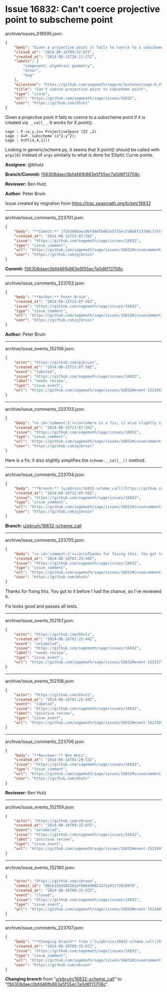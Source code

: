 # Issue 16832: Can't coerce projective point to subscheme point

archive/issues_016595.json:
```json
{
    "body": "Given a projective point it fails to coerce to a subscheme point if it is created via `__call__`. It works for X.point().\n\n```\nsage : P.<x,y,z>= ProjectiveSpace (ZZ ,2)\nsage : X=P. subscheme (x^2-y^2);\nsage : X(P([4,4,1]))\n```\n\nLooking in generic/scheme.py, it seems that X.point() should be called with `args[0]` instead of `args` similarly to what is done for Elliptic Curve points.\n\n**Assignee:** @bhutz\n\n**Branch/Commit:** [f56308daec0bfd46fb863e5f55ec7a0d6f13708c](https://github.com/sagemath/sagetrac-mirror/commit/f56308daec0bfd46fb863e5f55ec7a0d6f13708c)\n\n**Reviewer:** Ben Hutz\n\n**Author:** Peter Bruin\n\nIssue created by migration from https://trac.sagemath.org/ticket/16832\n\n",
    "closed_at": "2014-08-16T09:32:07Z",
    "created_at": "2014-08-15T16:11:27Z",
    "labels": [
        "component: algebraic geometry",
        "minor",
        "bug"
    ],
    "milestone": "https://github.com/sagemath/sage/milestones/sage-6.4",
    "title": "Can't coerce projective point to subscheme point",
    "type": "issue",
    "url": "https://github.com/sagemath/sage/issues/16832",
    "user": "https://github.com/bhutz"
}
```
Given a projective point it fails to coerce to a subscheme point if it is created via `__call__`. It works for X.point().

```
sage : P.<x,y,z>= ProjectiveSpace (ZZ ,2)
sage : X=P. subscheme (x^2-y^2);
sage : X(P([4,4,1]))
```

Looking in generic/scheme.py, it seems that X.point() should be called with `args[0]` instead of `args` similarly to what is done for Elliptic Curve points.

**Assignee:** @bhutz

**Branch/Commit:** [f56308daec0bfd46fb863e5f55ec7a0d6f13708c](https://github.com/sagemath/sagetrac-mirror/commit/f56308daec0bfd46fb863e5f55ec7a0d6f13708c)

**Reviewer:** Ben Hutz

**Author:** Peter Bruin

Issue created by migration from https://trac.sagemath.org/ticket/16832





---

archive/issue_comments_223701.json:
```json
{
    "body": "**Commit:** [f56308daec0bfd46fb863e5f55ec7a0d6f13708c](https://github.com/sagemath/sagetrac-mirror/commit/f56308daec0bfd46fb863e5f55ec7a0d6f13708c)",
    "created_at": "2014-08-15T23:07:56Z",
    "issue": "https://github.com/sagemath/sage/issues/16832",
    "type": "issue_comment",
    "url": "https://github.com/sagemath/sage/issues/16832#issuecomment-223701",
    "user": "https://github.com/pjbruin"
}
```

**Commit:** [f56308daec0bfd46fb863e5f55ec7a0d6f13708c](https://github.com/sagemath/sagetrac-mirror/commit/f56308daec0bfd46fb863e5f55ec7a0d6f13708c)



---

archive/issue_comments_223702.json:
```json
{
    "body": "**Author:** Peter Bruin",
    "created_at": "2014-08-15T23:07:56Z",
    "issue": "https://github.com/sagemath/sage/issues/16832",
    "type": "issue_comment",
    "url": "https://github.com/sagemath/sage/issues/16832#issuecomment-223702",
    "user": "https://github.com/pjbruin"
}
```

**Author:** Peter Bruin



---

archive/issue_events_152156.json:
```json
{
    "actor": "https://github.com/pjbruin",
    "created_at": "2014-08-15T23:07:56Z",
    "event": "labeled",
    "issue": "https://github.com/sagemath/sage/issues/16832",
    "label": "needs review",
    "type": "issue_event",
    "url": "https://github.com/sagemath/sage/issues/16832#event-152156"
}
```



---

archive/issue_comments_223703.json:
```json
{
    "body": "<a id='comment:1'></a>\nHere is a fix; it also slightly simplifies the `Scheme.__call__()` method.",
    "created_at": "2014-08-15T23:07:56Z",
    "issue": "https://github.com/sagemath/sage/issues/16832",
    "type": "issue_comment",
    "url": "https://github.com/sagemath/sage/issues/16832#issuecomment-223703",
    "user": "https://github.com/pjbruin"
}
```

<a id='comment:1'></a>
Here is a fix; it also slightly simplifies the `Scheme.__call__()` method.



---

archive/issue_comments_223704.json:
```json
{
    "body": "**Branch:** [u/pbruin/16832-scheme_call](https://github.com/sagemath/sagetrac-mirror/tree/u/pbruin/16832-scheme_call)",
    "created_at": "2014-08-15T23:07:56Z",
    "issue": "https://github.com/sagemath/sage/issues/16832",
    "type": "issue_comment",
    "url": "https://github.com/sagemath/sage/issues/16832#issuecomment-223704",
    "user": "https://github.com/pjbruin"
}
```

**Branch:** [u/pbruin/16832-scheme_call](https://github.com/sagemath/sagetrac-mirror/tree/u/pbruin/16832-scheme_call)



---

archive/issue_comments_223705.json:
```json
{
    "body": "<a id='comment:2'></a>\nThanks for fixing this. You got to it before I had the chance, so I've reviewed it.\n\nFix looks good and passes all tests.",
    "created_at": "2014-08-16T01:25:44Z",
    "issue": "https://github.com/sagemath/sage/issues/16832",
    "type": "issue_comment",
    "url": "https://github.com/sagemath/sage/issues/16832#issuecomment-223705",
    "user": "https://github.com/bhutz"
}
```

<a id='comment:2'></a>
Thanks for fixing this. You got to it before I had the chance, so I've reviewed it.

Fix looks good and passes all tests.



---

archive/issue_events_152157.json:
```json
{
    "actor": "https://github.com/bhutz",
    "created_at": "2014-08-16T01:25:44Z",
    "event": "unlabeled",
    "issue": "https://github.com/sagemath/sage/issues/16832",
    "label": "needs review",
    "type": "issue_event",
    "url": "https://github.com/sagemath/sage/issues/16832#event-152157"
}
```



---

archive/issue_events_152158.json:
```json
{
    "actor": "https://github.com/bhutz",
    "created_at": "2014-08-16T01:25:44Z",
    "event": "labeled",
    "issue": "https://github.com/sagemath/sage/issues/16832",
    "label": "positive review",
    "type": "issue_event",
    "url": "https://github.com/sagemath/sage/issues/16832#event-152158"
}
```



---

archive/issue_comments_223706.json:
```json
{
    "body": "**Reviewer:** Ben Hutz",
    "created_at": "2014-08-16T01:29:15Z",
    "issue": "https://github.com/sagemath/sage/issues/16832",
    "type": "issue_comment",
    "url": "https://github.com/sagemath/sage/issues/16832#issuecomment-223706",
    "user": "https://github.com/bhutz"
}
```

**Reviewer:** Ben Hutz



---

archive/issue_events_152159.json:
```json
{
    "actor": "https://github.com/vbraun",
    "created_at": "2014-08-16T09:32:07Z",
    "event": "unlabeled",
    "issue": "https://github.com/sagemath/sage/issues/16832",
    "label": "positive review",
    "type": "issue_event",
    "url": "https://github.com/sagemath/sage/issues/16832#event-152159"
}
```



---

archive/issue_events_152160.json:
```json
{
    "actor": "https://github.com/vbraun",
    "commit_id": "08cb193e582502ef66b0d8821471a91c720190f0",
    "created_at": "2014-08-16T09:32:07Z",
    "event": "closed",
    "issue": "https://github.com/sagemath/sage/issues/16832",
    "type": "issue_event",
    "url": "https://github.com/sagemath/sage/issues/16832#event-152160"
}
```



---

archive/issue_comments_223707.json:
```json
{
    "body": "**Changing branch** from \"[u/pbruin/16832-scheme_call](https://github.com/sagemath/sagetrac-mirror/tree/u/pbruin/16832-scheme_call)\" to \"[f56308daec0bfd46fb863e5f55ec7a0d6f13708c](https://github.com/sagemath/sagetrac-mirror/commit/f56308daec0bfd46fb863e5f55ec7a0d6f13708c)\".",
    "created_at": "2014-08-16T09:32:07Z",
    "issue": "https://github.com/sagemath/sage/issues/16832",
    "type": "issue_comment",
    "url": "https://github.com/sagemath/sage/issues/16832#issuecomment-223707",
    "user": "https://github.com/vbraun"
}
```

**Changing branch** from "[u/pbruin/16832-scheme_call](https://github.com/sagemath/sagetrac-mirror/tree/u/pbruin/16832-scheme_call)" to "[f56308daec0bfd46fb863e5f55ec7a0d6f13708c](https://github.com/sagemath/sagetrac-mirror/commit/f56308daec0bfd46fb863e5f55ec7a0d6f13708c)".
